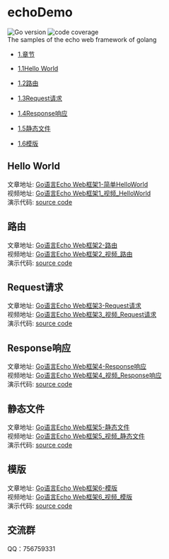 # echoDemo
![Go version](https://img.shields.io/badge/Go-1.14.2-green) ![code coverage](https://img.shields.io/badge/coverage-30-green)  
The samples  of the echo web framework of golang

* [1.章节](#1)

 * [1.1Hello World](#Hello-World)

 * [1.2路由](#路由)

 * [1.3Request请求](#Request请求)

 * [1.4Response响应](#Response响应)

 * [1.5静态文件](#静态文件)

 * [1.6模版](#模版)


## Hello World
文章地址: [Go语言Echo Web框架1-简单HelloWorld](https://www.toutiao.com/i6868211566471610894/)  
视频地址: [Go语言Echo Web框架1_视频_HelloWorld](https://www.ixigua.com/6871198500143497740/)  
演示代码: [source code](https://github.com/jianjunjie/echoDemo/blob/master/chapter1/main.go)  

## 路由
文章地址: [Go语言Echo Web框架2-路由](https://www.toutiao.com/i6868618125508608516/)  
视频地址: [Go语言Echo Web框架2_视频_路由](https://www.ixigua.com/6871599589351227918/)  
演示代码: [source code](https://github.com/jianjunjie/echoDemo/blob/master/chapter2/main.go)  

## Request请求
文章地址: [Go语言Echo Web框架3-Request请求](https://www.toutiao.com/i6869244869051679236/)  
视频地址: [Go语言Echo Web框架3_视频_Request请求](https://www.ixigua.com/6872702285466567175/)  
演示代码: [source code](https://github.com/jianjunjie/echoDemo/blob/master/chapter3/main.go)  

## Response响应
文章地址: [Go语言Echo Web框架4-Response响应](https://www.toutiao.com/i6869275432873624076/)  
视频地址: [Go语言Echo Web框架4_视频_Response响应](https://www.ixigua.com/6873433638671745539/)  
演示代码: [source code](https://github.com/jianjunjie/echoDemo/blob/master/chapter4/main.go)  

## 静态文件
文章地址: [Go语言Echo Web框架5-静态文件](https://www.toutiao.com/i6869335824610099716/)  
视频地址: [Go语言Echo Web框架5_视频_静态文件](https://www.ixigua.com/6874206431927763459/)  
演示代码: [source code](https://github.com/jianjunjie/echoDemo/blob/master/chapter5/main.go)  

## 模版
文章地址: [Go语言Echo Web框架6-模版](https://www.toutiao.com/i6869337165231292940/)  
视频地址: [Go语言Echo Web框架6_视频_模版]()  
演示代码: [source code](https://github.com/jianjunjie/echoDemo/blob/master/chapter6/main.go)  

## 交流群
QQ：756759331  

